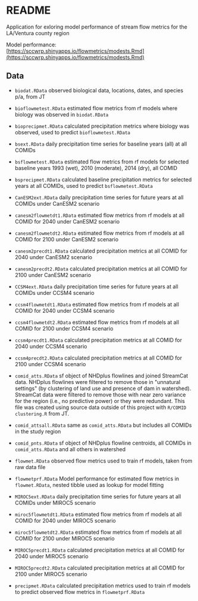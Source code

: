 # README

Application for exloring model performance of stream flow metrics for the LA/Ventura county region

Model performance: [https://sccwrp.shinyapps.io/flowmetrics/modests.Rmd](https://sccwrp.shinyapps.io/flowmetrics/modests.Rmd)

## Data

* `biodat.RData` observed biological data, locations, dates, and species p/a, from JT

* `bioflowmetest.RData` estimated flow metrics from rf models where biology was observed in `biodat.RData`

* `bioprecipmet.RData` calculated precipitation metrics where biology was observed, used to predict `bioflowmetest.RData`

* `bsext.RData` daily precipitation time series for baseline years (all) at all COMIDs

* `bsflowmetest.RData` estimated flow metrics from rf models for selected baseline years 1993 (wet), 2010 (moderate), 2014 (dry), all COMID

* `bsprecipmet.RData` calculated baseline precipitation metrics for selected years at all COMIDs, used to predict `bsflowmetest.RData`

* `CanESM2ext.RData` daily precipitation time series for future years at all COMIDs under CanESM2 scenario

* `canesm2flowmetdt1.RData` estimated flow metrics from rf models at all COMID for 2040 under CanESM2 scenario 

* `canesm2flowmetdt2.RData` estimated flow metrics from rf models at all COMID for 2100 under CanESM2 scenario 

* `canesm2precdt1.RData` calculated precipitation metrics at all COMID for 2040 under CanESM2 scenario 

* `canesm2precdt2.RData` calculated precipitation metrics at all COMID for 2100 under CanESM2 scenario

* `CCSM4ext.RData` daily precipitation time series for future years at all COMIDs under CCSM4 scenario

* `ccsm4flowmetdt1.RData` estimated flow metrics from rf models at all COMID for 2040 under CCSM4 scenario 

* `ccsm4flowmetdt2.RData` estimated flow metrics from rf models at all COMID for 2100 under CCSM4 scenario 

* `ccsm4precdt1.RData` calculated precipitation metrics at all COMID for 2040 under CCSM4 scenario 

* `ccsm4precdt2.RData` calculated precipitation metrics at all COMID for 2100 under CCSM4 scenario

* `comid_atts.RData` sf object of NHDplus flowlines and joined StreamCat data.  NHDplus flowlines were filtered to remove those in "unnatural settings" (by clustering of land use and presence of dam in watershed).  StreamCat data were filtered to remove those with near zero variance for the region (i.e., no predictive power) or they were redundant.  This file was created using source data outside of this project with `R/COMID clustering.R` from JT.

* `comid_attsall.RData` same as `comid_atts.RData` but includes all COMIDs in the study region

* `comid_pnts.RData` sf object of NHDplus flowline centroids, all COMIDs in `comid_atts.RData` and all others in watershed

* `flowmet.RData` observed flow metrics used to train rf models, taken from raw data file

* `flowmetprf.RData` Model performance for estimated flow metrics in `flowmet.RData`, nested tibble used as lookup for model fitting

* `MIROC5ext.RData` daily precipitation time series for future years at all COMIDs under MIROC5 scenario

* `miroc5flowmetdt1.RData` estimated flow metrics from rf models at all COMID for 2040 under MIROC5 scenario 

* `miroc5flowmetdt2.RData` estimated flow metrics from rf models at all COMID for 2100 under MIROC5 scenario 

* `MIROC5precdt1.RData` calculated precipitation metrics at all COMID for 2040 under MIROC5 scenario 

* `MIROC5precdt2.RData` calculated precipitation metrics at all COMID for 2100 under MIROC5 scenario

* `precipmet.RData` calculated precipitation metrics used to train rf models to predict observed flow metrics in `flowmetprf.RData`
